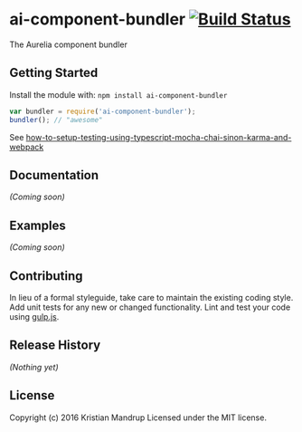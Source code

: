 # ai-component-bundler [![Build Status](https://secure.travis-ci.org//ai-component-bundler.png?branch=master)](http://travis-ci.org//ai-component-bundler)

The Aurelia component bundler

## Getting Started
Install the module with: `npm install ai-component-bundler`

```javascript
var bundler = require('ai-component-bundler');
bundler(); // "awesome"
```

See [how-to-setup-testing-using-typescript-mocha-chai-sinon-karma-and-webpack](https://templecoding.com/blog/2016/02/02/how-to-setup-testing-using-typescript-mocha-chai-sinon-karma-and-webpack/)

## Documentation
_(Coming soon)_

## Examples
_(Coming soon)_

## Contributing
In lieu of a formal styleguide, take care to maintain the existing coding style. Add unit tests for any new or changed functionality. Lint and test your code using [gulp.js](http://gulpjs.com/).

## Release History
_(Nothing yet)_

## License
Copyright (c) 2016 Kristian Mandrup
Licensed under the MIT license.
